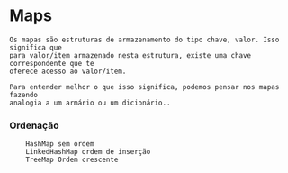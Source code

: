  # Maps

    Os mapas são estruturas de armazenamento do tipo chave, valor. Isso significa que
    para valor/item armazenado nesta estrutura, existe uma chave correspondente que te
    oferece acesso ao valor/item.

    Para entender melhor o que isso significa, podemos pensar nos mapas fazendo
    analogia a um armário ou um dicionário..


### Ordenação

        HashMap sem ordem
        LinkedHashMap ordem de inserção
        TreeMap Ordem crescente
